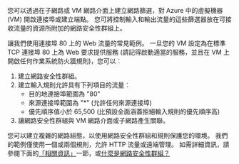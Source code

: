 您可以透過在子網路或 VM 網路介面上建立網路篩選，對 Azure 中的虛擬機器 (VM) 開啟連接埠或建立端點。 您可將控制輸入和輸出流量的這些篩選器放在可接收流量的資源所附加的網路安全性群組上。

讓我們使用連接埠 80 上的 Web 流量的常見範例。 一旦您的 VM 設定為在標準 TCP 連接埠 80 上為 Web 要求提供服務 (請記得啟動適當的服務，並且在 VM 上開啟任何作業系統防火牆規則)，您可以︰

1. 建立網路安全性群組。
2. 建立輸入規則允許具有下列項目的流量︰
   * 目的地連接埠範圍為 "80"
   * 來源連接埠範圍為 "*" (允許任何來源連接埠)
   * 優先順序值小於 65,500 (比預設全面涵蓋拒絕輸入規則的優先順序高)
3. 讓網路安全性群組與 VM 網路介面或子網路產生關聯。

您可以建立複雜的網路組態，以使用網路安全性群組和規則保護您的環境。 我們的範例僅使用一個或兩個規則，允許 HTTP 流量或遠端管理。 如需詳細資訊，請參閱下面的[「相關資訊」](#more-information-on-network-security-groups)一節，或[什麼是網路安全性群組？](../articles/virtual-network/virtual-networks-nsg.md)

